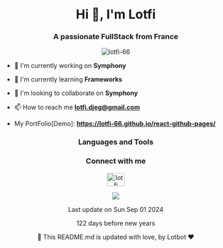 <h1 align="center">Hi 👋, I'm Lotfi</h1>
<h3 align="center">A passionate FullStack from France</h3>

<p align="center"> <img src="https://komarev.com/ghpvc/?username=lotfi-66&label=Profile%20views&color=0e75b6&style=flat" alt="lotfi-66"/> </p>

- 🔭 I'm currently working on **Symphony**

- 🌱 I'm currently learning **Frameworks**

- 👯 I'm looking to collaborate on **Symphony**

- 📫 How to reach me **lotfi.djeg@gmail.com**

- My PortFolio[Demo]: **https://lotfi-66.github.io/react-github-pages/**

<h3 align="center">Languages and Tools</h3>
<p align="center"> 
<!-- Vos icônes de langages et outils ici -->
</p>
<h3 align="center">Connect with me</h3>
<p align="center">
<a href="https://www.linkedin.com/in/lotfi-djeghbala-63160a266" target="blank"><img align="center" src="https://raw.githubusercontent.com/rahuldkjain/github-profile-readme-generator/master/src/images/icons/Social/linked-in-alt.svg" alt="lotfi djeghbala" height="30" width="40" /></a>
</p>
<p align="center">
<img src="http://github-profile-summary-cards.vercel.app/api/cards/profile-details?username=lotfi-66&theme=2077"></img>
</p>

<p align="center">
Last update on Sun Sep 01 2024
</p>

<p align="center">
122 days before new years
</p>

<p align="center">
🤖 This README.md is updated with love, by Lotbot ❤️
</p>

